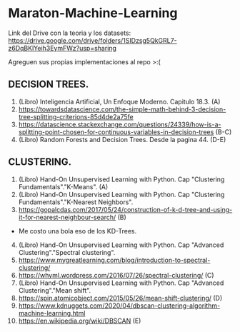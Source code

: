 # Maraton-Machine-Learning

Link del Drive con la teoria y los datasets: https://drive.google.com/drive/folders/1SIDzsg5QkGRL7-z6DqBKlYeih3EymFWz?usp=sharing

Agreguen sus propias implementaciones al repo >:(

## DECISION TREES.
 1. (Libro) Inteligencia Artificial, Un Enfoque Moderno. Capitulo 18.3. (A)
 2. https://towardsdatascience.com/the-simple-math-behind-3-decision-tree-splitting-criterions-85d4de2a75fe 
 3. https://datascience.stackexchange.com/questions/24339/how-is-a-splitting-point-chosen-for-continuous-variables-in-decision-trees (B-C)
 4. (Libro) Random Forests and Decision Trees. Desde la pagina 44. (D-E)

## CLUSTERING.
 1. (Libro) Hand-On Unsupervised Learning with Python. Cap "Clustering Fundamentals"."K-Means". (A)
 2. (Libro) Hand-On Unsupervised Learning with Python. Cap "Clustering Fundamentals"."K-Nearest Neighbors".
 3. https://gopalcdas.com/2017/05/24/construction-of-k-d-tree-and-using-it-for-nearest-neighbour-search/  (B)
   * Me costo una bola eso de los KD-Trees.
 4. (Libro) Hand-On Unsupervised Learning with Python. Cap "Advanced Clustering"."Spectral clustering".
 5. https://www.mygreatlearning.com/blog/introduction-to-spectral-clustering/
 6. https://whyml.wordpress.com/2016/07/26/spectral-clustering/   (C)
 7. (Libro) Hand-On Unsupervised Learning with Python. Cap "Advanced Clustering"."Mean shift".
 8. https://spin.atomicobject.com/2015/05/26/mean-shift-clustering/   (D)
 9. https://www.kdnuggets.com/2020/04/dbscan-clustering-algorithm-machine-learning.html
 10. https://en.wikipedia.org/wiki/DBSCAN   (E)